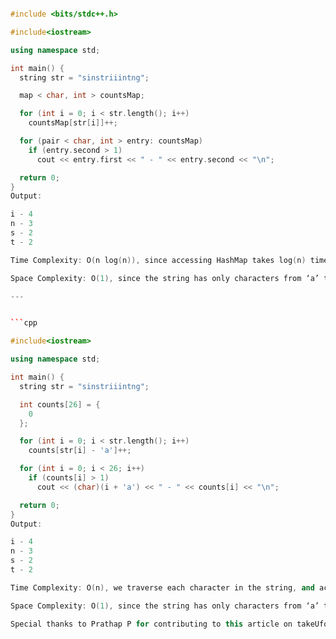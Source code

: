 ```cpp

#include <bits/stdc++.h>

#include<iostream>

using namespace std;

int main() {
  string str = "sinstriiintng";

  map < char, int > countsMap;

  for (int i = 0; i < str.length(); i++)
    countsMap[str[i]]++;

  for (pair < char, int > entry: countsMap)
    if (entry.second > 1)
      cout << entry.first << " - " << entry.second << "\n";

  return 0;
}
Output:

i - 4
n - 3
s - 2
t - 2

Time Complexity: O(n log(n)), since accessing HashMap takes log(n) time and we access the map for each character in the string (total of n characters).

Space Complexity: O(1), since the string has only characters from ‘a’ to ‘z’, the size of the HashMap doesn’t exceed 26, irrespective of how big the input string is.

---


```cpp

#include<iostream>

using namespace std;

int main() {
  string str = "sinstriiintng";

  int counts[26] = {
    0
  };

  for (int i = 0; i < str.length(); i++)
    counts[str[i] - 'a']++;

  for (int i = 0; i < 26; i++)
    if (counts[i] > 1)
      cout << (char)(i + 'a') << " - " << counts[i] << "\n";

  return 0;
}
Output:

i - 4
n - 3
s - 2
t - 2

Time Complexity: O(n), we traverse each character in the string, and accessing the array takes only constant time (n is the length of the string).

Space Complexity: O(1), since the string has only characters from ‘a’ to ‘z’, the maximum size of the array is 26.

Special thanks to Prathap P for contributing to this article on takeUforward. If you also wish to share your knowledge with the

```


```
